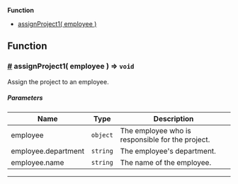 **Function**

- [assignProject1( employee )](#assignProject1)

## Function

### <a id="assignProject1" href="#assignProject1">#</a> assignProject1( employee ) ⇒ `void`

Assign the project to an employee.

##### Parameters

| Name                | Type     | Description                                      |
| ------------------- | -------- | ------------------------------------------------ |
| employee            | `object` | The employee who is responsible for the project. |
| employee.department | `string` | The employee's department.                       |
| employee.name       | `string` | The name of the employee.                        |

---